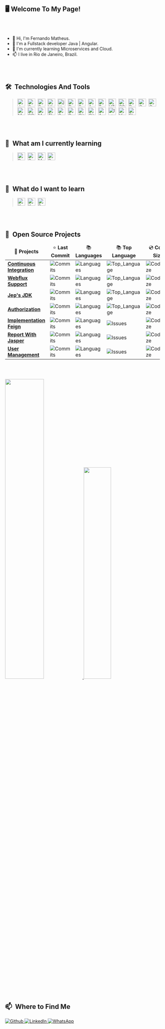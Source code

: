 <br/><br/>  

## 🖥 Welcome To My Page!

<br/><br/>  

- 👋 Hi, I'm Fernando Matheus.
- 👀 I'm a Fullstack developer Java | Angular. 
- 🌱 I'm currently learning Microservices and Cloud.
- 📫 I live in Rio de Janeiro, Brazil. <img src="https://cdn-icons-png.flaticon.com/512/330/330430.png" width="13"/>

<!---
fmatheus21/fmatheus21 is a ✨ special ✨ repository because its `README.md` (this file) appears on your GitHub profile.
You can click the Preview link to take a look at your changes.
--->

<br/><br/>  

## 🛠  Technologies And Tools

<a name="learning-now"></a>

> <img src="https://img.shields.io/badge/Java-282C34?logo=java&logoColor=007396" alt="Java" title="Java" height="25" />&nbsp;
> <img src="https://img.shields.io/badge/Spring_Boot-282C34?logo=springboot&logoColor=6DB33F" alt="Spring Boot" title="Spring Boot" height="25" />&nbsp;
> <img src="https://img.shields.io/badge/Spring_Security-282C34?logo=springboot&logoColor=6DB33F" alt="Spring Security" title="Spring Security" height="25" />&nbsp;
> <img src="https://img.shields.io/badge/Hibernate-282C34?logo=hibernate&logoColor=59666C" alt="Hibernate" title="Hibernate" height="25" />&nbsp;
> <img src="https://img.shields.io/badge/-jUnit5-282C34?logo=junit5&logoColor=25A162" alt="jUnit5" title="jUnit5" height="25" />&nbsp;
> <img src="https://img.shields.io/badge/-Docker-282C34?logo=docker&logoColor=46a2f1" alt="Docker" title="Docker" height="25" />&nbsp;
> <img src="https://img.shields.io/badge/-Swagger-282C34?logo=swagger&logoColor=85EA2D" alt="Swagger" title="Swagger" height="25" />&nbsp;
> <img src="https://img.shields.io/badge/Angular-282C34?logo=angular&logoColor=DD0031" alt="Angular" title="Angular" height="25" />&nbsp;
> <img src="https://img.shields.io/badge/TypeScript-282C34?logo=typescript&logoColor=007ACC" alt="TypeScript" title="TypeScript" height="25" />&nbsp;
> <img src="https://img.shields.io/badge/HTML5-282C34?logo=html5&logoColor=E34F26" alt="HTML5 logo" title="HTML5" height="25" />&nbsp;
> <img src="https://img.shields.io/badge/CSS3-282C34?logo=css3&logoColor=F7DF1E" alt="CSS3" title="CSS3" height="25" />&nbsp;
> <img src="https://img.shields.io/badge/Bootstrap-282C34?logo=bootstrap&logoColor=7952B3" alt="Bootstrap" title="Bootstrap" height="25" />&nbsp;
> <img src="https://img.shields.io/badge/Gradle-282C34?logo=gradle&logoColor=6DB33F" alt="Gradle" title="Gradle" height="25" />&nbsp;
> <img src="https://img.shields.io/badge/Oracle-282C34?logo=oracle&logoColor=F80000" alt="Oracle" title="Oracle" height="25" />&nbsp;
> <img src="https://img.shields.io/badge/MySQL-282C34?logo=mysql&logoColor=4479A1" alt="MySQL" title="MySQL" height="25" />&nbsp;
> <img src="https://img.shields.io/badge/SQL_Server-282C34?logo=microsoftsqlserver&logoColor=CC2927" alt="SQL Serve" title="SQL Server" height="25" />&nbsp;
> <img src="https://img.shields.io/badge/Maven-282C34?logo=apachemaven&logoColor=C71A36" alt="Maven" title="Maven" height="25" />&nbsp;
> <img src="https://img.shields.io/badge/Thymeleaf-282C34?logo=thymeleaf&logoColor=005F0F" alt="Thymeleaf" title="Thymeleaf" height="25" />&nbsp;
> <img src="https://img.shields.io/badge/Sass-282C34?logo=sass&logoColor=CC6699" alt="Sass" title="Sass" height="25" />&nbsp;
> <img src="https://img.shields.io/badge/Postman-282C34?logo=postman&logoColor=FF6C37" alt="Postman" title="Postman" height="25" />&nbsp;
> <img src="https://img.shields.io/badge/GitLab-282C34?logo=gitlab&logoColor=FCA121" alt="GitLab" title="GitLab" height="25" />&nbsp;
> <img src="https://img.shields.io/badge/GitHub-282C34?logo=github&logoColor=181717" alt="GitHub" title="GitHub" height="25" />&nbsp;
> <img src="https://img.shields.io/badge/Azure-282C34?logo=microsoftazure&logoColor=0078D4" alt="Azure" title="Azure" height="25" />&nbsp;
> <img src="https://img.shields.io/badge/IntelliJ IDEA-282C34?logo=intellijidea&logoColor=000000" alt="IntelliJ IDEA" title="IntelliJ IDEA" height="25" />&nbsp;
> <img src="https://img.shields.io/badge/VS_Code-282C34?logo=visualstudiocode&logoColor=007ACC" alt="Visual Studio Code" title="Visual Studio Code" height="25" />&nbsp;
> <img src="https://img.shields.io/badge/Flyway-282C34?logo=flyway&logoColor=CC0200" alt="Flyway" title="Flyway" height="25" />&nbsp;

<br/><br/>    

## 📖  What am I currently learning

<a name="learning-currently"></a>

> <img src="https://img.shields.io/badge/RabbitMQ-282C34?logo=rabbitmq&logoColor=FF6600" alt="RabbitMQ" title="RabbitMQ" height="25" />&nbsp;
> <img src="https://img.shields.io/badge/Google-Cloud-282C34?logo=googlecloud&logoColor=4285F4" alt="Google Cloud" title="Google Cloud" height="25" />&nbsp;
> <img src="https://img.shields.io/badge/MongoDB-282C34?logo=mongodb&logoColor=#47A248" alt="MongoDB" title="MongoDB" height="25" />&nbsp;
> <img src="https://img.shields.io/badge/React-282C34?logo=react&logoColor=61DAFB" alt="React" title="React" height="25" />&nbsp;

<br/><br/>

## 👾  What do I want to learn

<a name="learning-want"></a>

> <img src="https://img.shields.io/badge/Kotlin-282C34?logo=kotlin&logoColor=7F52FF" alt="Kotlin" title="Kotlin" height="25" />&nbsp;
> <img src="https://img.shields.io/badge/NodeJS-282C34?logo=node.js&logoColor=339933" alt="Kotlin" title="Kotlin" height="25" />&nbsp;
> <img src="https://img.shields.io/badge/Python-282C34?logo=python&logoColor=3776AB" alt="Python" title="Python" height="25" />&nbsp;


<br/><br/> 
  
  ## 🎁  Open Source Projects

  
<table>
  <thead align="center">
    <tr border: none;>
      <td>🎁<b> Projects</b></td>
      <td>⭐<b> Last Commit</b></td>
      <td>📚<b> Languages</b></td>
      <td>📚<b> Top Language</b></td>     
      <td>💿<b> Code Size</b></td>       
    </tr>
  </thead>
  <tbody>
  <tr>
      <td><a href="https://github.com/fmatheus21/continuous_integration" target="_blank"><b>Continuous Integration</b></a></td>
      <td><img alt="Commits" src="https://img.shields.io/github/last-commit/fmatheus21/continuous_integration?style=flat-square&labelColor=343b41"/></td>
      <td><img alt="Languages" src="https://img.shields.io/github/languages/count/fmatheus21/continuous_integration"/></td>
      <td><img alt="Top_Language" src="https://img.shields.io/github/languages/top/fmatheus21/continuous_integration"/></td>     
      <td><img alt="Code_Size" src="https://img.shields.io/github/languages/code-size/fmatheus21/continuous_integration"/></td> 
    </tr>
    <tr>
      <td><a href="https://github.com/fmatheus21/webflux-support" target="_blank"><b>Webflux Support</b></a></td>
      <td><img alt="Commits" src="https://img.shields.io/github/last-commit/fmatheus21/webflux-support?style=flat-square&labelColor=343b41"/></td>
      <td><img alt="Languages" src="https://img.shields.io/github/languages/count/fmatheus21/webflux-support"/></td>
      <td><img alt="Top_Language" src="https://img.shields.io/github/languages/top/fmatheus21/webflux-support"/></td>     
      <td><img alt="Code_Size" src="https://img.shields.io/github/languages/code-size/fmatheus21/webflux-support"/></td> 
    </tr>
  <tr>
      <td><a href="https://github.com/fmatheus21/jeps_jdk" target="_blank"><b>Jep's JDK</b></a></td>
      <td><img alt="Commits" src="https://img.shields.io/github/last-commit/fmatheus21/jeps_jdk?style=flat-square&labelColor=343b41"/></td>
      <td><img alt="Languages" src="https://img.shields.io/github/languages/count/fmatheus21/jeps_jdk"/></td>
      <td><img alt="Top_Language" src="https://img.shields.io/github/languages/top/fmatheus21/jeps_jdk"/></td>     
      <td><img alt="Code_Size" src="https://img.shields.io/github/languages/code-size/fmatheus21/jeps_jdk"/></td> 
    </tr>
    <tr>
      <td><a href="https://github.com/fmatheus21/jeps_jdk" target="_blank"><b>Authorization</b></a></td>
      <td><img alt="Commits" src="https://img.shields.io/github/last-commit/fmatheus21/authorization?style=flat-square&labelColor=343b41"/></td>
      <td><img alt="Languages" src="https://img.shields.io/github/languages/count/fmatheus21/authorization"/></td>
      <td><img alt="Top_Language" src="https://img.shields.io/github/languages/top/fmatheus21/authorization"/></td>     
      <td><img alt="Code_Size" src="https://img.shields.io/github/languages/code-size/fmatheus21/authorization"/></td> 
    </tr>
    <tr>
      <td><a href="https://github.com/fmatheus21/implementation-feign" target="_blank"><b>Implementation Feign</b></a></td>
      <td><img alt="Commits" src="https://img.shields.io/github/last-commit/fmatheus21/implementation-feign?style=flat-square&labelColor=343b41"/></td>
      <td><img alt="Languages" src="https://img.shields.io/github/languages/count/fmatheus21/implementation-feign"/></td>
      <td><img alt="Issues" src="https://img.shields.io/github/languages/top/fmatheus21/implementation-feign"/></td>
      <td><img alt="Code_Size" src="https://img.shields.io/github/languages/code-size/fmatheus21/implementation-feign"/></td> 
    </tr>
     <tr>
      <td><a href="https://github.com/fmatheus21/report-with-jaspersoft" target="_blank"><b>Report With Jasper</b></a></td>
      <td><img alt="Commits" src="https://img.shields.io/github/last-commit/fmatheus21/report-with-jaspersoft?style=flat-square&labelColor=343b41"/></td>
      <td><img alt="Languages" src="https://img.shields.io/github/languages/count/fmatheus21/report-with-jaspersoft"/></td>
      <td><img alt="Issues" src="https://img.shields.io/github/languages/top/fmatheus21/report-with-jaspersoft"/></td>
      <td><img alt="Code_Size" src="https://img.shields.io/github/languages/code-size/fmatheus21/report-with-jaspersoft"/></td> 
    </tr>
    <tr>
      <td><a href="https://github.com/fmatheus21/user-management" target="_blank"><b>User Management</b></a></td>
      <td><img alt="Commits" src="https://img.shields.io/github/last-commit/fmatheus21/user-management?style=flat-square&labelColor=343b41"/></td>
      <td><img alt="Languages" src="https://img.shields.io/github/languages/count/fmatheus21/user-management"/></td>
      <td><img alt="Issues" src="https://img.shields.io/github/languages/top/fmatheus21/user-management"/></td>
      <td><img alt="Code_Size" src="https://img.shields.io/github/languages/code-size/fmatheus21/user-management"/></td> 
    </tr>
   
  </tbody>
</table>

<br/><br/> 

<div>
<a href="https://github.com/fmatheus21">
<img src="https://github-readme-stats.vercel.app/api?username=fmatheus21&show_icons=true&theme=radical&include_all_commits=true&count_private=true" style="width: 50%;" />
<img src="https://github-readme-stats.vercel.app/api/top-langs/?username=fmatheus21&layout=compact&theme=radical&langs_count=16" style="width: 42%;" />
  </a>
</div>


<br/><br/> 
  

## 📫  Where to Find Me

<p>
  <a href="https://github.com/fmatheus21" target="_blank">
    <img alt="Github" src="https://img.shields.io/badge/GitHub-%2312100E.svg?&style=for-the-badge&logo=Github&logoColor=white" />
  </a> 
   
  <a href="https://www.linkedin.com/in/fmatheus" target="_blank">
    <img alt="LinkedIn" src="https://img.shields.io/badge/linkedin-%230077B5.svg?&style=for-the-badge&logo=linkedin&logoColor=white" />
  </a> 
  
   <a href="https://api.whatsapp.com/send?phone=5521981964019&text=Ol%C3%A1%2C%20Fernando!" target="_blank">
    <img alt="WhatsApp" src="https://img.shields.io/badge/-WhatsApp-25D366?style=for-the-badge&logo=whatsapp&logoColor=white" />
  </a> 
</p>
  
